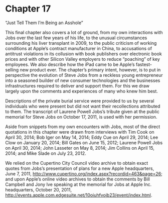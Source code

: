 # Chapter 17

 “Just Tell Them I’m Being an Asshole”

This final chapter also covers a lot of ground, from my own interactions with Jobs over the last few years of his life, to the unusual circumstances surrounding his liver transplant in 2009, to the public criticism of working conditions at Apple’s contract manufacturer in China, to accusations of antitrust violations in its collusion with book publishers over electronic book prices and with other Silicon Valley employers to reduce “poaching” of key employees. We also describe how the iPad came to be Apple’s fastest-selling new product ever. The chapter’s primary intent, however, is to put in perspective the evolution of Steve Jobs from a reckless young entrepreneur into a seasoned builder of new consumer technologies and the businesses infrastructures required to deliver and support them. For this we draw largely upon the comments and experiences of many who knew him best.

Descriptions of the private burial service were provided to us by several individuals who were present but did not want their recollections attributed to them. The transcript of Laurene Powell Jobs’s tribute given at the public memorial for Steve Jobs on October 17, 2011, is used with her permission.

Aside from snippets from my own encounters with Jobs, most of the direct quotations in this chapter were drawn from interviews with Tim Cook on April 30, 2014; Bob Iger on May 14, 2014; Eddy Cue on April 29, 2014; Lee Clow on January 20, 2014; Bill Gates on June 15, 2012; Laurene Powell Jobs on April 30, 2014; John Lasseter on May 8, 2014; Jim Collins on April 15, 2014; and Mike Slade on July 23, 2012.

We relied on the Cupertino City Council video archive to obtain exact quotes from Jobs’s presentation of plans for a new Apple headquarters, June 7, 2011, http://www.cupertino.org/index.aspx?recordid=463&page=26; and upon Apple’s online video archives to obtain the comments by Bill Campbell and Jony Ive speaking at the memorial for Jobs at Apple Inc. headquarters, October 20, 2011, http://events.apple.com.edgesuite.net/10oiuhfvojb23/event/index.html.